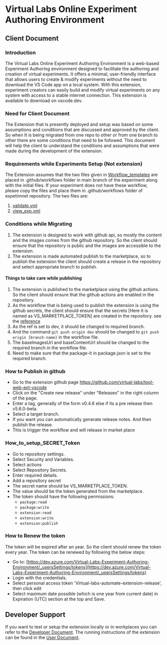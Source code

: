 # Virtual Labs Online Experiment Authoring Environment

## Client Document

### Introduction

The Virtual Labs Online Experiment Authoring Environment is a web-based Experiment Authoring environment designed to facilitate the authoring and creation of virtual experiments. It offers a minimal, user-friendly interface that allows users to create & modify experiments without the need to download the VS Code app on a local system. With this extension, experiment creators can easily build and modify virtual experiments on any system with access to a stable internet connection. This extension is available to download on vscode.dev.

### Need for Client Document

The Extension that is presently deployed and setup was based on some assumptions and conditions that are discussed and approved by the client. So when It is being migrated from one repo to other or from one branch to other there are some conditions that need to be followed. This document will help the client to understand the conditions and assumptions that were made during the development of the extension.

### Requirements while Experiments Setup (Not extension)

The Extension assumes that the two files given in [Workflow_templates](../workflow_templates/) are placed in .github/workflows folder in main branch of the experiment along with the initial files.   If your experiment does not have these workflow, please copy the files and place them in .github/workflows folder of expetimnet repository. 
The two files are:
1. [validate.yml]([../workflow_templates/validate.yml](https://github.com/virtual-labs/ph3-exp-template/blob/main/.github/workflows/validate.yml))
2. [view_exp.yml]([../workflow_templates/deployment-script.yml](https://github.com/virtual-labs/ph3-exp-template/blob/main/.github/workflows/view_exp.yml))

### Conditions while Migrating

1. The extension is designed to work with github api, so mostly the content and the images comes from the github repository. So the client should ensure that the repository is public and the images are accessible to the extension.
2. The extension is made automated publish to the marketplace, so to publish the extension the client should create a release in the repository and select appropriate branch to publish.

#### Things to take care while publishing

1. The extension is published to the marketplace using the github actions. So the client should ensure that the github actions are enabled in the repository.
2. As the workflow that is being used to publish the extension is using the github secrets, the client should ensure that the secrets [Here it is named as VS_MARKETPLACE_TOKEN] are created in the repository. see the [reference](#How_to_setup_SECRET_Token)
3. As the ref is set to dev, it should be changed to required branch.
4. And the command `git push origin dev` should be changed to `git push origin [branch-name]` in the workflow file. 
5. The baseImagesUrl and baseContentUrl should be changed to the required branch in the workflow file.
6. Need to make sure that the package-it in package.json is set to the required branch.

### How to Publish in github

- Go to the extension github page https://github.com/virtual-labs/tool-web-ext-vscode       
- Click on the "Create new release" under "Releases" in the right column of the page.       
- Enter a tag, generally of the form v0.4.6 else if its a pre release then v5.6.0-beta.     
- Select a target branch.       
- If you want you can automatically generate release notes.
And then publish the release.       
- This is trigger the workflow and will release in market place

### How_to_setup_SECRET_Token

- Go to repository settings.
- Select Security and Variables.
- Select actions
- Select Repository Secrets.
- Enter required details.
- Add a repository secret
- The secret name should be VS_MARKETPLACE_TOKEN.
- The value should be the token generated from the marketplace.
- The token should have the following permissions:
  - `package:read`
  - `package:write`
  - `extension:read`
  - `extension:write`
  - `extension:publish`

### How to Renew the token

The token will be expired after an year. So the client should renew the token every year. The token can be renewed by following the below steps:

- Go to: [https://dev.azure.com/Virtual-Labs-Experiment-Authoring-Environment/_usersSettings/tokens](https://dev.azure.com/Virtual-Labs-Experiment-Authoring-Environment/_usersSettings/tokens)
- Login with the credentials.
- Select personal access token 'Virtual-labs-automate-extension-release', then click edit
- Select maximum date possible (which is one year from current date) in Expiration (UTC) section at the top and Save.

## Developer Support
If you want to test or setup the extension locally or in workplaces you can refer to the [Developer Document](./DEVELOPER_README.md).
The running instructions of the extension can be found in the [User Document](./USER_README.md).
